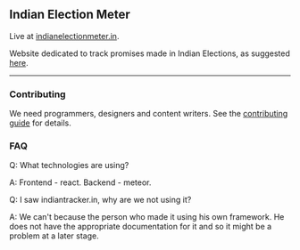 ## Indian Election Meter

Live at [indianelectionmeter.in](http://indianelectionmeter.in/).

Website dedicated to track promises made in Indian Elections, 
as suggested [here](https://www.reddit.com/r/india/comments/3sv4zi/we_need_a_website_for_tracking_the_promises_made/).

-------------

### Contributing

We need programmers, designers and content writers. See the [contributing guide](CONTRIBUTING.md) for details.

### FAQ

Q: What technologies are using?

A: Frontend - react. Backend - meteor.

Q: I saw indiantracker.in, why are we not using it? 

A: We can't because the person who made it using his own framework. He does not have the appropriate documentation for it and so it might be a problem at a later stage. 
